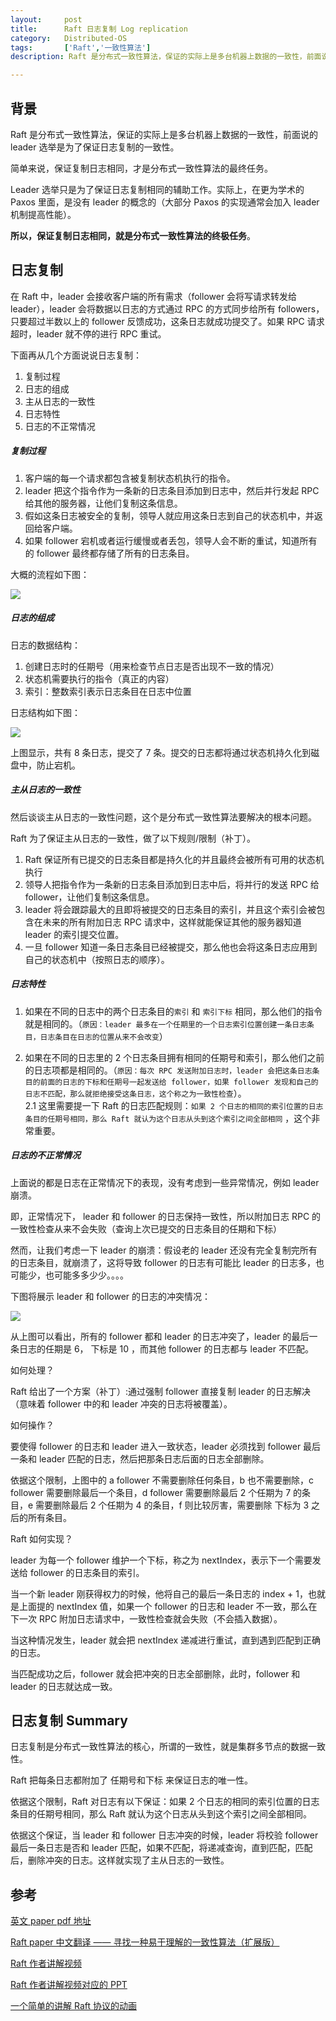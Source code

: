 ```yaml
---
layout:     post
title:      Raft 日志复制 Log replication
category:   Distributed-OS
tags:       ['Raft','一致性算法']
description: Raft 是分布式一致性算法，保证的实际上是多台机器上数据的一致性，前面说的 leader 选举是为了保证日志复制的一致性。

---
```

         
<h2>背景</h2>
<p>Raft 是分布式一致性算法，保证的实际上是多台机器上数据的一致性，前面说的 leader 选举是为了保证日志复制的一致性。</p>
<p>简单来说，保证复制日志相同，才是分布式一致性算法的最终任务。</p>
<p>Leader 选举只是为了保证日志复制相同的辅助工作。实际上，在更为学术的 Paxos 里面，是没有 leader 的概念的（大部分 Paxos 的实现通常会加入 leader 机制提高性能）。</p>
<p><strong>所以，保证复制日志相同，就是分布式一致性算法的终极任务</strong>。</p>
<h2>日志复制</h2>
<p>在 Raft 中，leader 会接收客户端的所有需求（follower 会将写请求转发给 leader），leader 会将数据以日志的方式通过 RPC 的方式同步给所有 followers，只要超过半数以上的 follower 反馈成功，这条日志就成功提交了。如果 RPC 请求超时，leader 就不停的进行 RPC 重试。</p>
<p>下面再从几个方面说说日志复制：</p>
<ol>
<li>复制过程</li>
<li>日志的组成</li>
<li>主从日志的一致性</li>
<li>日志特性</li>
<li>日志的不正常情况</li>
</ol>
<h5>复制过程</h5>
<ol>
<li>客户端的每一个请求都包含被复制状态机执行的指令。</li>
<li>leader 把这个指令作为一条新的日志条目添加到日志中，然后并行发起 RPC 给其他的服务器，让他们复制这条信息。</li>
<li>假如这条日志被安全的复制，领导人就应用这条日志到自己的状态机中，并返回给客户端。</li>
<li>如果 follower 宕机或者运行缓慢或者丢包，领导人会不断的重试，知道所有的 follower 最终都存储了所有的日志条目。</li>
</ol>
<p>大概的流程如下图：</p>

<img src="./images/分布式系统/2020-02-12-1.png" />

<h5>日志的组成</h5>
<p>日志的数据结构：</p>
<ol>
<li>创建日志时的任期号（用来检查节点日志是否出现不一致的情况）</li>
<li>状态机需要执行的指令（真正的内容）</li>
<li>索引：整数索引表示日志条目在日志中位置</li>
</ol>
<p>日志结构如下图：</p>

<img src="./images/分布式系统/2020-02-12-2.png" />

<p>上图显示，共有 8 条日志，提交了  7 条。提交的日志都将通过状态机持久化到磁盘中，防止宕机。</p>
<h5>主从日志的一致性</h5>
<p>然后谈谈主从日志的一致性问题，这个是分布式一致性算法要解决的根本问题。</p>
<p>Raft 为了保证主从日志的一致性，做了以下规则/限制（补丁）。</p>
<ol>
<li>Raft 保证所有已提交的日志条目都是持久化的并且最终会被所有可用的状态机执行</li>
<li>领导人把指令作为一条新的日志条目添加到日志中后，将并行的发送 RPC 给 follower，让他们复制这条信息。</li>
<li>leader 将会跟踪最大的且即将被提交的日志条目的索引，并且这个索引会被包含在未来的所有附加日志 RPC 请求中，这样就能保证其他的服务器知道 leader 的索引提交位置。</li>
<li>一旦 follower 知道一条日志条目已经被提交，那么他也会将这条日志应用到自己的状态机中（按照日志的顺序）。</li>
</ol>
<h5>日志特性</h5>
<ol>
<li><p>如果在不同的日志中的两个日志条目的<code>索引</code> 和 <code>索引下标</code> 相同，那么他们的指令就是相同的。（<code>原因：leader 最多在一个任期里的一个日志索引位置创建一条日志条目，日志条目在日志的位置从来不会改变</code>）</p></li>
<li><p>如果在不同的日志里的 2 个日志条目拥有相同的任期号和索引，那么他们之前的日志项都是相同的。（<code>原因：每次 RPC 发送附加日志时，leader 会把这条日志条目的前面的日志的下标和任期号一起发送给 follower，如果 follower 发现和自己的日志不匹配，那么就拒绝接受这条日志，这个称之为一致性检查</code>）。<br>
2.1 这里需要提一下 Raft 的日志匹配规则：<code>如果 2 个日志的相同的索引位置的日志条目的任期号相同，那么 Raft 就认为这个日志从头到这个索引之间全部相同</code> ，这个非常重要。</p></li>
</ol>
<h5>日志的不正常情况</h5>
<p>上面说的都是日志在正常情况下的表现，没有考虑到一些异常情况，例如 leader 崩溃。</p>
<p>即，正常情况下， leader 和 follower 的日志保持一致性，所以附加日志 RPC 的一致性检查从来不会失败（查询上次已提交的日志条目的任期和下标）</p>
<p>然而，让我们考虑一下 leader 的崩溃：假设老的 leader 还没有完全复制完所有的日志条目，就崩溃了，这将导致 follower 的日志有可能比 leader 的日志多，也可能少，也可能多多少少。。。。</p>
<p>下图将展示 leader 和 follower 的日志的冲突情况：</p>

<img src="./images/分布式系统/2020-02-12-3.png" />

<p>从上图可以看出，所有的 follower 都和 leader 的日志冲突了，leader 的最后一条日志的任期是 6， 下标是 10 ，而其他 follower 的日志都与 leader 不匹配。</p>
<p>如何处理？</p>
<p>Raft 给出了一个方案（补丁）:通过强制 follower 直接复制 leader 的日志解决（意味着 follower 中的和 leader 冲突的日志将被覆盖）。</p>
<p>如何操作？</p>
<p>要使得 follower 的日志和 leader 进入一致状态，leader 必须找到 follower 最后一条和 leader 匹配的日志，然后把那条日志后面的日志全部删除。</p>
<p>依据这个限制，上图中的 a follower 不需要删除任何条目，b 也不需要删除，c follower 需要删除最后一个条目，d follower 需要删除最后 2 个任期为 7 的条目，e 需要删除最后 2 个任期为 4 的条目，f 则比较厉害，需要删除 下标为 3 之后的所有条目。</p>
<p>Raft 如何实现？</p>
<p>leader 为每一个 follower 维护一个下标，称之为 nextIndex，表示下一个需要发送给 follower 的日志条目的索引。</p>
<p>当一个新 leader 刚获得权力的时候，他将自己的最后一条日志的 index + 1，也就是上面提的 nextIndex 值，如果一个 follower 的日志和 leader 不一致，那么在下一次  RPC 附加日志请求中，一致性检查就会失败（不会插入数据）。</p>
<p>当这种情况发生，leader 就会把 nextIndex 递减进行重试，直到遇到匹配到正确的日志。</p>
<p>当匹配成功之后，follower 就会把冲突的日志全部删除，此时，follower 和 leader 的日志就达成一致。</p>
<h2>日志复制 Summary</h2>
<p>日志复制是分布式一致性算法的核心，所谓的一致性，就是集群多节点的数据一致性。</p>
<p>Raft 把每条日志都附加了 任期号和下标 来保证日志的唯一性。</p>
<p>依据这个限制，Raft 对日志有以下保证：如果 2 个日志的相同的索引位置的日志条目的任期号相同，那么 Raft 就认为这个日志从头到这个索引之间全部相同。</p>
<p>依据这个保证，当 leader 和 follower 日志冲突的时候，leader 将校验 follower 最后一条日志是否和 leader 匹配，如果不匹配，将递减查询，直到匹配，匹配后，删除冲突的日志。这样就实现了主从日志的一致性。</p>
<h2>参考</h2>
<p><a href="https://ramcloud.atlassian.net/wiki/download/attachments/6586375/raft.pdf" target="_blank" rel="nofollow">英文 paper  pdf 地址</a></p>
<p><a href="https://github.com/maemual/raft-zh_cn/blob/master/raft-zh_cn.md" target="_blank" rel="nofollow">Raft paper 中文翻译 —— 寻找一种易于理解的一致性算法（扩展版）</a></p>
<p><a href="https://www.youtube.com/watch?v=YbZ3zDzDnrw&amp;feature=youtu.be" target="_blank" rel="nofollow">Raft 作者讲解视频</a></p>
<p><a href="http://www2.cs.uh.edu/~paris/6360/PowerPoint/Raft.ppt" target="_blank" rel="nofollow">Raft 作者讲解视频对应的 PPT</a></p>
<p><a href="http://thesecretlivesofdata.com/raft/" target="_blank" rel="nofollow">一个简单的讲解 Raft 协议的动画</a></p>
</article>
